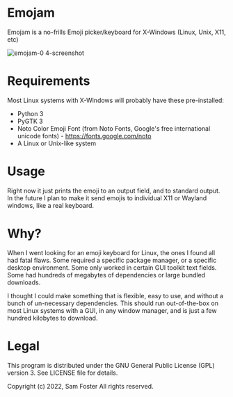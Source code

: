 # Emojam
Emojam is a no-frills Emoji picker/keyboard for X-Windows (Linux, Unix, X11, etc)

![emojam-0 4-screenshot](https://user-images.githubusercontent.com/261501/167421406-93f0041a-b62a-4752-b472-85ab3cda2f90.png)

# Requirements
Most Linux systems with X-Windows will probably have these pre-installed:

* Python 3
* PyGTK 3
* Noto Color Emoji Font (from Noto Fonts, Google's free international unicode fonts) - https://fonts.google.com/noto
* A Linux or Unix-like system

# Usage
Right now it just prints the emoji to an output field, and to standard output. In the future I plan to make it send emojis to individual X11 or Wayland windows, like a real keyboard.

# Why?
When I went looking for an emoji keyboard for Linux, the ones I found all had fatal flaws. Some required a specific package manager, or a specific desktop environment. Some only worked in certain GUI toolkit text fields. Some had hundreds of megabytes of dependencies or large bundled downloads.

I thought I could make something that is flexible, easy to use, and without a bunch of un-necessary dependencies. This should run out-of-the-box on most Linux systems with a GUI, in any window manager, and is just a few hundred kilobytes to download.

# Legal
This program is distributed under the GNU General Public License (GPL) version 3. See LICENSE file for details.

Copyright (c) 2022, Sam Foster All rights reserved.


